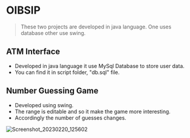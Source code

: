 # OIBSIP

> These two projects are developed in java language. One uses database other use swing.

## ATM Interface
- Developed in java language it use MySql Database to store user data. 
- You can find it in script folder, "db.sql" file.


## Number Guessing Game
- Developed using swing.
- The range is editable and so it make the game more interesting.
- Accordingly the number of guesses changes.


![Screenshot_20230220_125602](https://user-images.githubusercontent.com/75472065/220039787-7269d6df-8d6b-4821-9f00-87d612075dbd.png)
